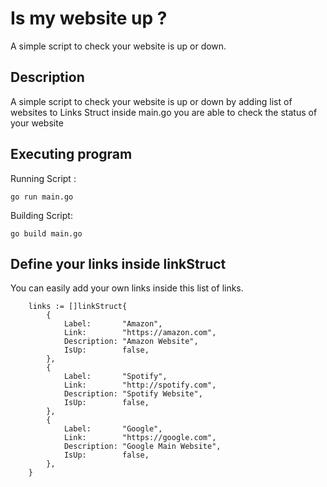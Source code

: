 # Is my website up ?

A simple script to check your website is up or down.

## Description

A simple script to check your website is up or down by adding list of websites to Links Struct inside main.go you are able to check the status of your website 

## Executing program

Running Script : 

```
go run main.go
```

Building Script: 

```
go build main.go
```

## Define your links inside linkStruct

You can easily add your own links inside this list of links.
```
	links := []linkStruct{
		{
			Label:       "Amazon",
			Link:        "https://amazon.com",
			Description: "Amazon Website",
			IsUp:        false,
		},
		{
			Label:       "Spotify",
			Link:        "http://spotify.com",
			Description: "Spotify Website",
			IsUp:        false,
		},
		{
			Label:       "Google",
			Link:        "https://google.com",
			Description: "Google Main Website",
			IsUp:        false,
		},
	}
```

